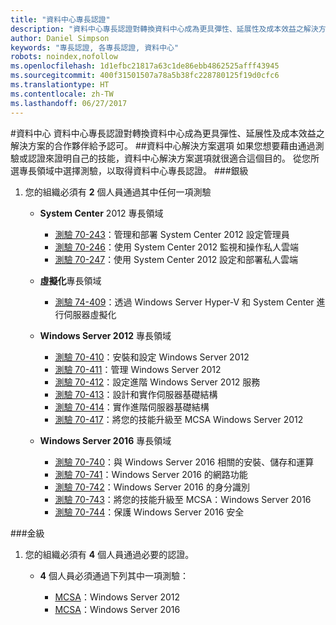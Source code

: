 ```yaml
---
title: "資料中心專長認證"
description: "資料中心專長認證對轉換資料中心成為更具彈性、延展性及成本效益之解決方案的合作夥伴給予認可。"
author: Daniel Simpson
keywords: "專長認證, 各專長認證, 資料中心"
robots: noindex,nofollow
ms.openlocfilehash: 1d1efbc21817a63c1de86ebb4862525afff43945
ms.sourcegitcommit: 400f31501507a78a5b38fc228780125f19d0cfc6
ms.translationtype: HT
ms.contentlocale: zh-TW
ms.lasthandoff: 06/27/2017
---
```

#<a name="datacenter"></a>資料中心
資料中心專長認證對轉換資料中心成為更具彈性、延展性及成本效益之解決方案的合作夥伴給予認可。
##<a name="datacenter-solutions-option"></a>資料中心解決方案選項
如果您想要藉由通過測驗或認證來證明自己的技能，資料中心解決方案選項就很適合這個目的。 從您所選專長領域中選擇測驗，以取得資料中心專長認證。
###<a name="silver"></a>銀級
1. 您的組織必須有 **2** 個人員通過其中任何一項測驗

    - **System Center** 2012 專長領域

        - [測驗 70-243](https://www.microsoft.com/en-us/learning/exam-70-243.aspx)：管理和部署 System Center 2012 設定管理員
        - [測驗 70-246](https://www.microsoft.com/en-us/learning/exam-70-246.aspx)：使用 System Center 2012 監視和操作私人雲端
        - [測驗 70-247](https://www.microsoft.com/en-us/learning/exam-70-247.aspx)：使用 System Center 2012 設定和部署私人雲端

    - **虛擬化**專長領域

        - [測驗 74-409](https://www.microsoft.com/en-us/learning/exam-74-409.aspx)：透過 Windows Server Hyper-V 和 System Center 進行伺服器虛擬化

    - **Windows Server 2012** 專長領域

        - [測驗 70-410](https://www.microsoft.com/en-us/learning/exam-70-410.aspx)：安裝和設定 Windows Server 2012
        - [測驗 70-411](https://www.microsoft.com/en-us/learning/exam-70-411.aspx)：管理 Windows Server 2012
        - [測驗 70-412](https://www.microsoft.com/en-us/learning/exam-70-412.aspx)：設定進階 Windows Server 2012 服務
        - [測驗 70-413](https://www.microsoft.com/en-us/learning/exam-70-413.aspx)：設計和實作伺服器基礎結構
        - [測驗 70-414](https://www.microsoft.com/en-us/learning/exam-70-414.aspx)：實作進階伺服器基礎結構
        - [測驗 70-417](https://www.microsoft.com/en-us/learning/exam-70-417.aspx)：將您的技能升級至 MCSA Windows Server 2012

    - **Windows Server 2016** 專長領域
        - [測驗 70-740](https://www.microsoft.com/en-us/learning/exam-70-740.aspx)：與 Windows Server 2016 相關的安裝、儲存和運算
        - [測驗 70-741](https://www.microsoft.com/en-us/learning/exam-70-741.aspx)：Windows Server 2016 的網路功能
        - [測驗 70-742](https://www.microsoft.com/en-us/learning/exam-70-742.aspx)：Windows Server 2016 的身分識別
        - [測驗 70-743](https://www.microsoft.com/en-us/learning/exam-70-743.aspx)：將您的技能升級至 MCSA：Windows Server 2016
        - [測驗 70-744](https://www.microsoft.com/en-us/learning/exam-70-744.aspx)：保護 Windows Server 2016 安全

###<a name="gold"></a>金級
1. 您的組織必須有 **4** 個人員通過必要的認證。

    - **4** 個人員必須通過下列其中一項測驗：

        - [MCSA](https://www.microsoft.com/en-us/learning/mcsa-windows-server-certification.aspx)：Windows Server 2012
        - [MCSA](https://www.microsoft.com/en-us/learning/mcsa-windows-server-2016-certification.aspx)：Windows Server 2016
